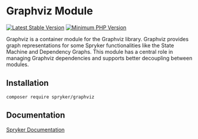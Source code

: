 # Graphviz Module
[![Latest Stable Version](https://poser.pugx.org/spryker/graphviz/v/stable.svg)](https://packagist.org/packages/spryker/graphviz)
[![Minimum PHP Version](https://img.shields.io/badge/php-%3E%3D%207.4-8892BF.svg)](https://php.net/)

Graphviz is a container module for the Graphviz library. Graphviz provides graph representations for some Spryker functionalities like the State Machine and Dependency Graphs. This module has a central role in managing Graphviz dependencies and supports better decoupling between modules.

## Installation

```
composer require spryker/graphviz
```

## Documentation

[Spryker Documentation](https://docs.spryker.com)
